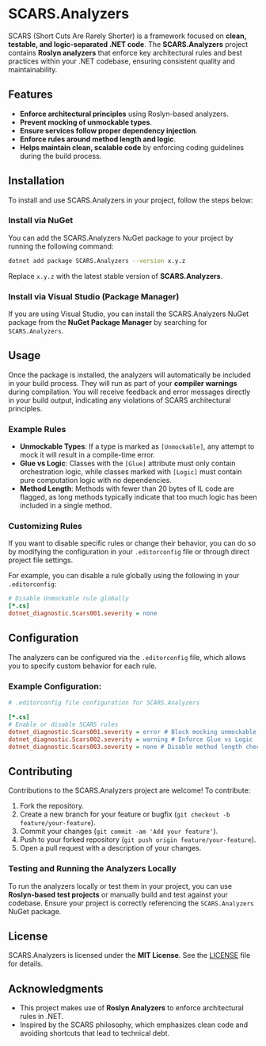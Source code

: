 
# SCARS.Analyzers

SCARS (Short Cuts Are Rarely Shorter) is a framework focused on **clean, testable, and logic-separated .NET code**. The **SCARS.Analyzers** project contains **Roslyn analyzers** that enforce key architectural rules and best practices within your .NET codebase, ensuring consistent quality and maintainability.

## Features

- **Enforce architectural principles** using Roslyn-based analyzers.
- **Prevent mocking of unmockable types**.
- **Ensure services follow proper dependency injection**.
- **Enforce rules around method length and logic**.
- **Helps maintain clean, scalable code** by enforcing coding guidelines during the build process.

## Installation

To install and use SCARS.Analyzers in your project, follow the steps below:

### Install via NuGet

You can add the SCARS.Analyzers NuGet package to your project by running the following command:

```bash
dotnet add package SCARS.Analyzers --version x.y.z
```

Replace `x.y.z` with the latest stable version of **SCARS.Analyzers**.

### Install via Visual Studio (Package Manager)

If you are using Visual Studio, you can install the SCARS.Analyzers NuGet package from the **NuGet Package Manager** by searching for `SCARS.Analyzers`.

## Usage

Once the package is installed, the analyzers will automatically be included in your build process. They will run as part of your **compiler warnings** during compilation. You will receive feedback and error messages directly in your build output, indicating any violations of SCARS architectural principles.

### Example Rules

- **Unmockable Types**: If a type is marked as `[Unmockable]`, any attempt to mock it will result in a compile-time error.
- **Glue vs Logic**: Classes with the `[Glue]` attribute must only contain orchestration logic, while classes marked with `[Logic]` must contain pure computation logic with no dependencies.
- **Method Length**: Methods with fewer than 20 bytes of IL code are flagged, as long methods typically indicate that too much logic has been included in a single method.
  
### Customizing Rules

If you want to disable specific rules or change their behavior, you can do so by modifying the configuration in your `.editorconfig` file or through direct project file settings. 

For example, you can disable a rule globally using the following in your `.editorconfig`:

```ini
# Disable Unmockable rule globally
[*.cs]
dotnet_diagnostic.Scars001.severity = none
```

## Configuration

The analyzers can be configured via the `.editorconfig` file, which allows you to specify custom behavior for each rule.

### Example Configuration:

```ini
# .editorconfig file configuration for SCARS.Analyzers

[*.cs]
# Enable or disable SCARS rules
dotnet_diagnostic.Scars001.severity = error # Block mocking unmockable types
dotnet_diagnostic.Scars002.severity = warning # Enforce Glue vs Logic
dotnet_diagnostic.Scars003.severity = none # Disable method length check
```

## Contributing

Contributions to the SCARS.Analyzers project are welcome! To contribute:

1. Fork the repository.
2. Create a new branch for your feature or bugfix (`git checkout -b feature/your-feature`).
3. Commit your changes (`git commit -am 'Add your feature'`).
4. Push to your forked repository (`git push origin feature/your-feature`).
5. Open a pull request with a description of your changes.

### Testing and Running the Analyzers Locally

To run the analyzers locally or test them in your project, you can use **Roslyn-based test projects** or manually build and test against your codebase. Ensure your project is correctly referencing the `SCARS.Analyzers` NuGet package.

## License

SCARS.Analyzers is licensed under the **MIT License**. See the [LICENSE](LICENSE) file for details.

## Acknowledgments

- This project makes use of **Roslyn Analyzers** to enforce architectural rules in .NET.
- Inspired by the SCARS philosophy, which emphasizes clean code and avoiding shortcuts that lead to technical debt.
